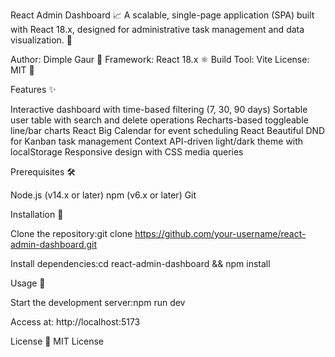 React Admin Dashboard 📈
A scalable, single-page application (SPA) built with React 18.x, designed for administrative task management and data visualization. 🚀

Author: Dimple Gaur 👤
Framework: React 18.x ⚛️
Build Tool: Vite
License: MIT 📜

Features ✨

Interactive dashboard with time-based filtering (7, 30, 90 days)
Sortable user table with search and delete operations
Recharts-based toggleable line/bar charts
React Big Calendar for event scheduling
React Beautiful DND for Kanban task management
Context API-driven light/dark theme with localStorage
Responsive design with CSS media queries

Prerequisites 🛠️

Node.js (v14.x or later)
npm (v6.x or later)
Git

Installation 🔧

Clone the repository:git clone https://github.com/your-username/react-admin-dashboard.git


Install dependencies:cd react-admin-dashboard && npm install



Usage 🎯

Start the development server:npm run dev


Access at: http://localhost:5173

License 📜
MIT License
